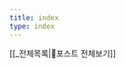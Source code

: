 ```yaml
---
title: index
type: index
---
```


[[_전체목록|📂포스트 전체보기]]



[//]: # (## 강의 완강)

[//]: # (- [x] [킹영한 자바 기본]&#40;#&#41; ✅ 2024년 02월 20일)

[//]: # (- [x] [킹영한 스프링 완전 정복 로드맵]&#40;#&#41; ✅ 2024년 03월 20일)

[//]: # (- [x] [킹영한 JPA 실무 완전 정복 로드맵]&#40;#&#41; ✅ 2024년 05월 10일)

[//]: # (- [x] [쉬운코드 - 데이터베이스]&#40;&#41; ✅ 2024년 8월 28일)

[//]: # (- [x] [데브아트 - AWS Cloud 강의 기초]&#40;&#41; ✅ 2024년 09월 27일)

[//]: # (- [x] [개발자유미 - 스프링 시큐리티]&#40;&#41; ✅ 2024년 9월 02일)


